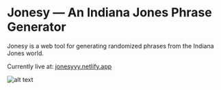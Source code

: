 # Jonesy — An Indiana Jones Phrase Generator
Jonesy is a web tool for generating randomized phrases from the Indiana Jones world.

Currently live at: [jonesyyy.netlify.app](https://jonesyyy.netlify.app/)

![alt text](https://lukacupic.github.io/assets/img/projects/Jonesy.jpg)

